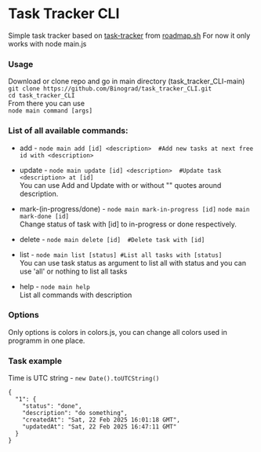 # Task Tracker CLI
Simple task tracker based on [task-tracker](https://roadmap.sh/projects/task-tracker) from [roadmap.sh](https://roadmap.sh/)
For now it only works with node main.js
### Usage
Download or clone repo and go in main directory (task_tracker_CLI-main)  
```git clone https://github.com/Binograd/task_tracker_CLI.git```  
```cd task_tracker_CLI```  
From there you can use  
```node main command [args]```
### List of all available commands:
* add - 
```node main add [id] <description>  #Add new tasks at next free id with <description>```
* update - 
```node main update [id] <description>  #Update task <description> at [id]```  
You can use Add and Update with or without "" quotes around description.

* mark-(in-progress/done) - 
```node main mark-in-progress [id]```
```node main mark-done [id]```  
Change status of task with [id] to in-progress or done respectively.

* delete - 
```node main delete [id]  #Delete task with [id]```

* list - 
```node main list [status] #List all tasks with [status]```  
You can use task status as argument to list all with status and you can use 'all' or nothing to list all tasks

* help - 
```node main help```  
List all commands with description

### Options
Only options is colors in colors.js, you can change all colors used in programm in one place.

### Task example
Time is UTC string - 
```new Date().toUTCString()```  
```
{
  "1": {
    "status": "done",
    "description": "do something",
    "createdAt": "Sat, 22 Feb 2025 16:01:18 GMT",
    "updatedAt": "Sat, 22 Feb 2025 16:47:11 GMT"
  }
}
```
